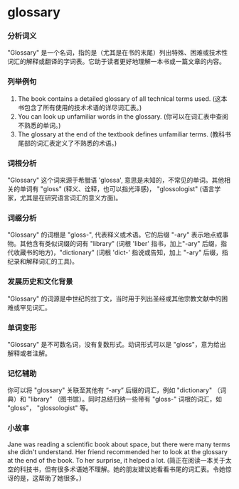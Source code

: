 # glossary

### 分析词义

  

"Glossary" 是一个名词，指的是（尤其是在书的末尾）列出特殊、困难或技术性词汇的解释或翻译的字词表。它助于读者更好地理解一本书或一篇文章的内容。

  

### 列举例句

  

1.  The book contains a detailed glossary of all technical terms used. (这本书包含了所有使用的技术术语的详尽词汇表。)
2.  You can look up unfamiliar words in the glossary. (你可以在词汇表中查阅不熟悉的单词。)
3.  The glossary at the end of the textbook defines unfamiliar terms. (教科书尾部的词汇表定义了不熟悉的术语。)

  

### 词根分析

  

"Glossary" 这个词来源于希腊语 'glossa', 意思是未知的，不常见的单词。其他相关的单词有 "gloss" (释义、诠释，也可以指光泽感)， "glossologist" (语言学家，尤其是在研究语言词汇的意义方面)。

  

### 词缀分析

  

"Glossary" 的词根是 "gloss-", 代表释义或术语。它的后缀 "-ary" 表示地点或事物。其他含有类似词缀的词有 "library" (词根 'liber' 指书，加上"-ary" 后缀，指代收藏书的地方)，"dictionary" (词根 'dict-' 指说或告知，加上 "-ary" 后缀，指纪录和解释词汇的工具)。

  

### 发展历史和文化背景

  

"Glossary" 的词源是中世纪的拉丁文，当时用于列出圣经或其他宗教文献中的困难或罕见词汇。

  

### 单词变形

  

"Glossary" 是不可数名词，没有复数形式。动词形式可以是 "gloss"，意为给出解释或者注解。

  

### 记忆辅助

  

你可以将 "glossary" 关联至其他有 “-ary” 后缀的词汇，例如 "dictionary" （词典）和 "library" （图书馆）。同时总结归纳一些带有 "gloss-" 词根的词汇，如 "gloss"， "glossologist" 等。

  

### 小故事

  

Jane was reading a scientific book about space, but there were many terms she didn't understand. Her friend recommended her to look at the glossary at the end of the book. To her surprise, it helped a lot. (简正在阅读一本关于太空的科技书，但有很多术语她不理解。她的朋友建议她看看书尾的词汇表。令她惊讶的是，这帮助了她很多。）
